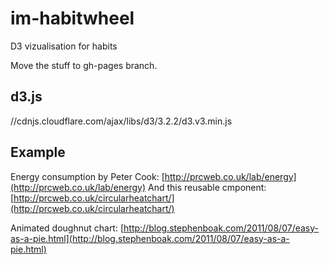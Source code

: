 # im-habitwheel

D3 vizualisation for habits

Move the stuff to gh-pages branch.

## d3.js
//cdnjs.cloudflare.com/ajax/libs/d3/3.2.2/d3.v3.min.js

## Example

Energy consumption by Peter Cook: [http://prcweb.co.uk/lab/energy](http://prcweb.co.uk/lab/energy)
And this reusable cmponent: [http://prcweb.co.uk/circularheatchart/](http://prcweb.co.uk/circularheatchart/)

Animated doughnut chart: [http://blog.stephenboak.com/2011/08/07/easy-as-a-pie.html](http://blog.stephenboak.com/2011/08/07/easy-as-a-pie.html)